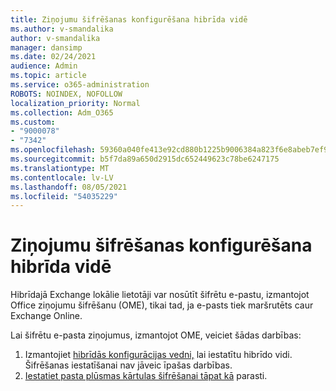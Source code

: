 ```yaml
---
title: Ziņojumu šifrēšanas konfigurēšana hibrīda vidē
ms.author: v-smandalika
author: v-smandalika
manager: dansimp
ms.date: 02/24/2021
audience: Admin
ms.topic: article
ms.service: o365-administration
ROBOTS: NOINDEX, NOFOLLOW
localization_priority: Normal
ms.collection: Adm_O365
ms.custom:
- "9000078"
- "7342"
ms.openlocfilehash: 59360a040fe413e92cd880b1225b9006384a823f6e8abeb7ef922949b9a874fd
ms.sourcegitcommit: b5f7da89a650d2915dc652449623c78be6247175
ms.translationtype: MT
ms.contentlocale: lv-LV
ms.lasthandoff: 08/05/2021
ms.locfileid: "54035229"
---
```

# <a name="configure-message-encryption-for-a-hybrid-environment"></a>Ziņojumu šifrēšanas konfigurēšana hibrīda vidē

Hibrīdajā Exchange lokālie lietotāji var nosūtīt šifrētu e-pastu, izmantojot Office ziņojumu šifrēšanu (OME), tikai tad, ja e-pasts tiek maršrutēts caur Exchange Online.

Lai šifrētu e-pasta ziņojumus, izmantojot OME, veiciet šādas darbības:

1. Izmantojiet [hibrīdās konfigurācijas vedni,](https://docs.microsoft.com/Exchange/hybrid-configuration-wizard) lai iestatītu hibrīdo vidi. Šifrēšanas iestatīšanai nav jāveic īpašas darbības.
2. [Iestatiet pasta plūsmas kārtulas šifrēšanai tāpat kā](https://docs.microsoft.com/microsoft-365/compliance/define-mail-flow-rules-to-encrypt-email) parasti.


